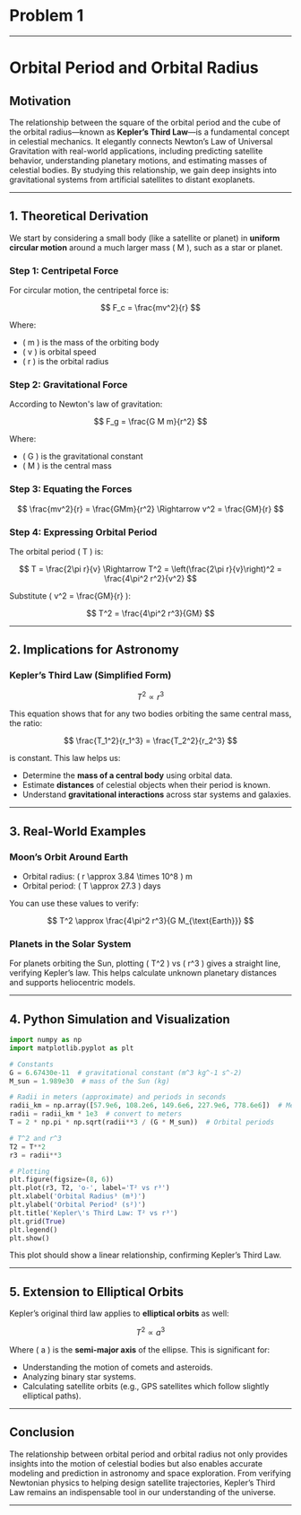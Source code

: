 # Problem 1
---
# **Orbital Period and Orbital Radius**

## **Motivation**

The relationship between the square of the orbital period and the cube of the orbital radius—known as **Kepler’s Third Law**—is a fundamental concept in celestial mechanics. It elegantly connects Newton’s Law of Universal Gravitation with real-world applications, including predicting satellite behavior, understanding planetary motions, and estimating masses of celestial bodies. By studying this relationship, we gain deep insights into gravitational systems from artificial satellites to distant exoplanets.

---

## **1. Theoretical Derivation**

We start by considering a small body (like a satellite or planet) in **uniform circular motion** around a much larger mass \( M \), such as a star or planet.

### **Step 1: Centripetal Force**
For circular motion, the centripetal force is:

$$
F_c = \frac{mv^2}{r}
$$

Where:

- \( m \) is the mass of the orbiting body
- \( v \) is orbital speed
- \( r \) is the orbital radius

### **Step 2: Gravitational Force**
According to Newton's law of gravitation:

$$
F_g = \frac{G M m}{r^2}
$$

Where:

- \( G \) is the gravitational constant
- \( M \) is the central mass

### **Step 3: Equating the Forces**

$$
\frac{mv^2}{r} = \frac{GMm}{r^2}
\Rightarrow v^2 = \frac{GM}{r}
$$

### **Step 4: Expressing Orbital Period**

The orbital period \( T \) is:

$$
T = \frac{2\pi r}{v}
\Rightarrow T^2 = \left(\frac{2\pi r}{v}\right)^2 = \frac{4\pi^2 r^2}{v^2}
$$

Substitute \( v^2 = \frac{GM}{r} \):

$$
T^2 = \frac{4\pi^2 r^3}{GM}
$$

---

## **2. Implications for Astronomy**

### **Kepler’s Third Law (Simplified Form)**

$$
T^2 \propto r^3
$$

This equation shows that for any two bodies orbiting the same central mass, the ratio:

$$
\frac{T_1^2}{r_1^3} = \frac{T_2^2}{r_2^3}
$$

is constant. This law helps us:

- Determine the **mass of a central body** using orbital data.
- Estimate **distances** of celestial objects when their period is known.
- Understand **gravitational interactions** across star systems and galaxies.

---

## **3. Real-World Examples**

### **Moon’s Orbit Around Earth**

- Orbital radius: \( r \approx 3.84 \times 10^8 \) m  
- Orbital period: \( T \approx 27.3 \) days

You can use these values to verify:

$$
T^2 \approx \frac{4\pi^2 r^3}{G M_{\text{Earth}}}
$$

### **Planets in the Solar System**

For planets orbiting the Sun, plotting \( T^2 \) vs \( r^3 \) gives a straight line, verifying Kepler’s law. This helps calculate unknown planetary distances and supports heliocentric models.

---

## **4. Python Simulation and Visualization**

```python
import numpy as np
import matplotlib.pyplot as plt

# Constants
G = 6.67430e-11  # gravitational constant (m^3 kg^-1 s^-2)
M_sun = 1.989e30  # mass of the Sun (kg)

# Radii in meters (approximate) and periods in seconds
radii_km = np.array([57.9e6, 108.2e6, 149.6e6, 227.9e6, 778.6e6])  # Mercury to Jupiter in km
radii = radii_km * 1e3  # convert to meters
T = 2 * np.pi * np.sqrt(radii**3 / (G * M_sun))  # Orbital periods

# T^2 and r^3
T2 = T**2
r3 = radii**3

# Plotting
plt.figure(figsize=(8, 6))
plt.plot(r3, T2, 'o-', label='T² vs r³')
plt.xlabel('Orbital Radius³ (m³)')
plt.ylabel('Orbital Period² (s²)')
plt.title('Kepler\'s Third Law: T² vs r³')
plt.grid(True)
plt.legend()
plt.show()
```

This plot should show a linear relationship, confirming Kepler’s Third Law.

---

## **5. Extension to Elliptical Orbits**

Kepler’s original third law applies to **elliptical orbits** as well:

$$
T^2 \propto a^3
$$

Where \( a \) is the **semi-major axis** of the ellipse. This is significant for:

- Understanding the motion of comets and asteroids.
- Analyzing binary star systems.
- Calculating satellite orbits (e.g., GPS satellites which follow slightly elliptical paths).

---

## **Conclusion**

The relationship between orbital period and orbital radius not only provides insights into the motion of celestial bodies but also enables accurate modeling and prediction in astronomy and space exploration. From verifying Newtonian physics to helping design satellite trajectories, Kepler’s Third Law remains an indispensable tool in our understanding of the universe.

---
